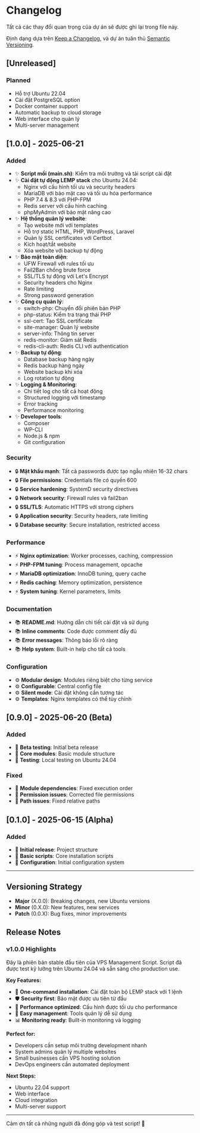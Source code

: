 # Changelog

Tất cả các thay đổi quan trọng của dự án sẽ được ghi lại trong file này.

Định dạng dựa trên [Keep a Changelog](https://keepachangelog.com/en/1.0.0/),
và dự án tuân thủ [Semantic Versioning](https://semver.org/spec/v2.0.0.html).

## [Unreleased]

### Planned
- Hỗ trợ Ubuntu 22.04
- Cài đặt PostgreSQL option
- Docker container support
- Automatic backup to cloud storage
- Web interface cho quản lý
- Multi-server management

## [1.0.0] - 2025-06-21

### Added
- ✨ **Script mồi (main.sh)**: Kiểm tra môi trường và tải script cài đặt
- ✨ **Cài đặt tự động LEMP stack** cho Ubuntu 24.04:
  - Nginx với cấu hình tối ưu và security headers
  - MariaDB với bảo mật cao và tối ưu hóa performance
  - PHP 7.4 & 8.3 với PHP-FPM
  - Redis server với cấu hình caching
  - phpMyAdmin với bảo mật nâng cao
- ✨ **Hệ thống quản lý website**:
  - Tạo website mới với templates
  - Hỗ trợ static HTML, PHP, WordPress, Laravel
  - Quản lý SSL certificates với Certbot
  - Kích hoạt/tắt website
  - Xóa website với backup tự động
- ✨ **Bảo mật toàn diện**:
  - UFW Firewall với rules tối ưu
  - Fail2Ban chống brute force
  - SSL/TLS tự động với Let's Encrypt
  - Security headers cho Nginx
  - Rate limiting
  - Strong password generation
- ✨ **Công cụ quản lý**:
  - switch-php: Chuyển đổi phiên bản PHP
  - php-status: Kiểm tra trạng thái PHP
  - ssl-cert: Tạo SSL certificate
  - site-manager: Quản lý website
  - server-info: Thông tin server
  - redis-monitor: Giám sát Redis
  - redis-cli-auth: Redis CLI với authentication
- ✨ **Backup tự động**:
  - Database backup hàng ngày
  - Redis backup hàng ngày
  - Website backup khi xóa
  - Log rotation tự động
- ✨ **Logging & Monitoring**:
  - Chi tiết log cho tất cả hoạt động
  - Structured logging với timestamp
  - Error tracking
  - Performance monitoring
- ✨ **Developer tools**:
  - Composer
  - WP-CLI
  - Node.js & npm
  - Git configuration

### Security
- 🔒 **Mật khẩu mạnh**: Tất cả passwords được tạo ngẫu nhiên 16-32 chars
- 🔒 **File permissions**: Credentials file có quyền 600
- 🔒 **Service hardening**: SystemD security directives
- 🔒 **Network security**: Firewall rules và fail2ban
- 🔒 **SSL/TLS**: Automatic HTTPS với strong ciphers
- 🔒 **Application security**: Security headers, rate limiting
- 🔒 **Database security**: Secure installation, restricted access

### Performance
- ⚡ **Nginx optimization**: Worker processes, caching, compression
- ⚡ **PHP-FPM tuning**: Process management, opcache
- ⚡ **MariaDB optimization**: InnoDB tuning, query cache
- ⚡ **Redis caching**: Memory optimization, persistence
- ⚡ **System tuning**: Kernel parameters, limits

### Documentation
- 📚 **README.md**: Hướng dẫn chi tiết cài đặt và sử dụng
- 📚 **Inline comments**: Code được comment đầy đủ
- 📚 **Error messages**: Thông báo lỗi rõ ràng
- 📚 **Help system**: Built-in help cho tất cả tools

### Configuration
- ⚙️ **Modular design**: Modules riêng biệt cho từng service
- ⚙️ **Configurable**: Central config file
- ⚙️ **Silent mode**: Cài đặt không cần tương tác
- ⚙️ **Templates**: Nginx templates có thể tùy chỉnh

## [0.9.0] - 2025-06-20 (Beta)

### Added
- 🧪 **Beta testing**: Initial beta release
- 🧪 **Core modules**: Basic module structure
- 🧪 **Testing**: Local testing on Ubuntu 24.04

### Fixed
- 🐛 **Module dependencies**: Fixed execution order
- 🐛 **Permission issues**: Corrected file permissions
- 🐛 **Path issues**: Fixed relative paths

## [0.1.0] - 2025-06-15 (Alpha)

### Added
- 🚀 **Initial release**: Project structure
- 🚀 **Basic scripts**: Core installation scripts
- 🚀 **Configuration**: Initial configuration system

---

## Versioning Strategy

- **Major** (X.0.0): Breaking changes, new Ubuntu versions
- **Minor** (0.X.0): New features, new services
- **Patch** (0.0.X): Bug fixes, minor improvements

## Release Notes

### v1.0.0 Highlights

Đây là phiên bản stable đầu tiên của VPS Management Script. Script đã được test kỹ lưỡng trên Ubuntu 24.04 và sẵn sàng cho production use.

**Key Features:**
- 🎯 **One-command installation**: Cài đặt toàn bộ LEMP stack với 1 lệnh
- 🛡️ **Security first**: Bảo mật được ưu tiên từ đầu
- 🚀 **Performance optimized**: Cấu hình được tối ưu cho performance
- 🔧 **Easy management**: Tools quản lý dễ sử dụng
- 📊 **Monitoring ready**: Built-in monitoring và logging

**Perfect for:**
- Developers cần setup môi trường development nhanh
- System admins quản lý multiple websites
- Small businesses cần VPS hosting solution
- DevOps engineers cần automated deployment

**Next Steps:**
- Ubuntu 22.04 support
- Web interface
- Cloud integration
- Multi-server support

---

Cảm ơn tất cả những người đã đóng góp và test script! 🙏
